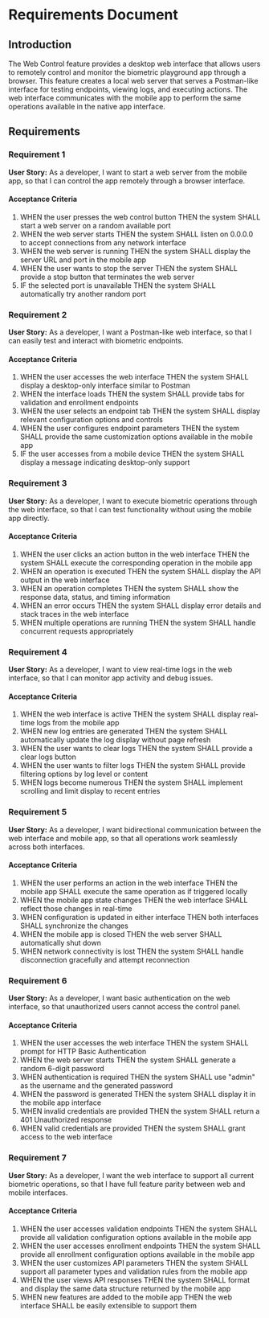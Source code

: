 # Requirements Document

## Introduction

The Web Control feature provides a desktop web interface that allows users to remotely control and monitor the biometric playground app through a browser. This feature creates a local web server that serves a Postman-like interface for testing endpoints, viewing logs, and executing actions. The web interface communicates with the mobile app to perform the same operations available in the native app interface.

## Requirements

### Requirement 1

**User Story:** As a developer, I want to start a web server from the mobile app, so that I can control the app remotely through a browser interface.

#### Acceptance Criteria

1. WHEN the user presses the web control button THEN the system SHALL start a web server on a random available port
2. WHEN the web server starts THEN the system SHALL listen on 0.0.0.0 to accept connections from any network interface
3. WHEN the web server is running THEN the system SHALL display the server URL and port in the mobile app
4. WHEN the user wants to stop the server THEN the system SHALL provide a stop button that terminates the web server
5. IF the selected port is unavailable THEN the system SHALL automatically try another random port

### Requirement 2

**User Story:** As a developer, I want a Postman-like web interface, so that I can easily test and interact with biometric endpoints.

#### Acceptance Criteria

1. WHEN the user accesses the web interface THEN the system SHALL display a desktop-only interface similar to Postman
2. WHEN the interface loads THEN the system SHALL provide tabs for validation and enrollment endpoints
3. WHEN the user selects an endpoint tab THEN the system SHALL display relevant configuration options and controls
4. WHEN the user configures endpoint parameters THEN the system SHALL provide the same customization options available in the mobile app
5. IF the user accesses from a mobile device THEN the system SHALL display a message indicating desktop-only support

### Requirement 3

**User Story:** As a developer, I want to execute biometric operations through the web interface, so that I can test functionality without using the mobile app directly.

#### Acceptance Criteria

1. WHEN the user clicks an action button in the web interface THEN the system SHALL execute the corresponding operation in the mobile app
2. WHEN an operation is executed THEN the system SHALL display the API output in the web interface
3. WHEN an operation completes THEN the system SHALL show the response data, status, and timing information
4. WHEN an error occurs THEN the system SHALL display error details and stack traces in the web interface
5. WHEN multiple operations are running THEN the system SHALL handle concurrent requests appropriately

### Requirement 4

**User Story:** As a developer, I want to view real-time logs in the web interface, so that I can monitor app activity and debug issues.

#### Acceptance Criteria

1. WHEN the web interface is active THEN the system SHALL display real-time logs from the mobile app
2. WHEN new log entries are generated THEN the system SHALL automatically update the log display without page refresh
3. WHEN the user wants to clear logs THEN the system SHALL provide a clear logs button
4. WHEN the user wants to filter logs THEN the system SHALL provide filtering options by log level or content
5. WHEN logs become numerous THEN the system SHALL implement scrolling and limit display to recent entries

### Requirement 5

**User Story:** As a developer, I want bidirectional communication between the web interface and mobile app, so that all operations work seamlessly across both interfaces.

#### Acceptance Criteria

1. WHEN the user performs an action in the web interface THEN the mobile app SHALL execute the same operation as if triggered locally
2. WHEN the mobile app state changes THEN the web interface SHALL reflect those changes in real-time
3. WHEN configuration is updated in either interface THEN both interfaces SHALL synchronize the changes
4. WHEN the mobile app is closed THEN the web server SHALL automatically shut down
5. WHEN network connectivity is lost THEN the system SHALL handle disconnection gracefully and attempt reconnection

### Requirement 6

**User Story:** As a developer, I want basic authentication on the web interface, so that unauthorized users cannot access the control panel.

#### Acceptance Criteria

1. WHEN the user accesses the web interface THEN the system SHALL prompt for HTTP Basic Authentication
2. WHEN the web server starts THEN the system SHALL generate a random 6-digit password
3. WHEN authentication is required THEN the system SHALL use "admin" as the username and the generated password
4. WHEN the password is generated THEN the system SHALL display it in the mobile app interface
5. WHEN invalid credentials are provided THEN the system SHALL return a 401 Unauthorized response
6. WHEN valid credentials are provided THEN the system SHALL grant access to the web interface

### Requirement 7

**User Story:** As a developer, I want the web interface to support all current biometric operations, so that I have full feature parity between web and mobile interfaces.

#### Acceptance Criteria

1. WHEN the user accesses validation endpoints THEN the system SHALL provide all validation configuration options available in the mobile app
2. WHEN the user accesses enrollment endpoints THEN the system SHALL provide all enrollment configuration options available in the mobile app
3. WHEN the user customizes API parameters THEN the system SHALL support all parameter types and validation rules from the mobile app
4. WHEN the user views API responses THEN the system SHALL format and display the same data structure returned by the mobile app
5. WHEN new features are added to the mobile app THEN the web interface SHALL be easily extensible to support them